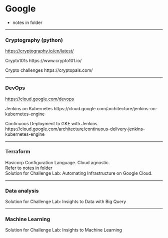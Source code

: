 # Google
* notes in folder
<hr>

### Cryptography (python) <br>
https://cryptography.io/en/latest/
<p>Crypto101s
https://www.crypto101.io/
<p>Crypto challenges
https://cryptopals.com/

<hr>  

### DevOps<br>
https://cloud.google.com/devops
<p>Jenkins on Kubernetes
https://cloud.google.com/architecture/jenkins-on-kubernetes-engine
<p>Continuous Deployment to GKE with Jenkins
https://cloud.google.com/architecture/continuous-delivery-jenkins-kubernetes-engine

<hr>

### Terraform<br>
Hasicorp Configuration Language. Cloud agnostic.<br>
Refer to notes in folder<br>
Solution for Challenge Lab: Automating Infrastructure on Google Cloud.<br>

<hr>

### Data analysis<br>
Solution for Challenge Lab: Insights to Data with Big Query<br>

<hr>

### Machine Learning<br>
Solution for Challenge Lab: Insights to Machine Learning<br>


